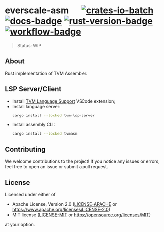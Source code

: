 # everscale-asm &emsp; [![crates-io-batch]][crates-io-link] [![docs-badge]][docs-url] [![rust-version-badge]][rust-version-link] [![workflow-badge]][workflow-link]

[crates-io-batch]: https://img.shields.io/crates/v/everscale-asm.svg

[crates-io-link]: https://crates.io/crates/everscale-asm

[docs-badge]: https://docs.rs/everscale-asm/badge.svg

[docs-url]: https://docs.rs/everscale-asm

[rust-version-badge]: https://img.shields.io/badge/rustc-1.70+-lightgray.svg

[rust-version-link]: https://blog.rust-lang.org/2023/06/01/Rust-1.70.0.html

[workflow-badge]: https://img.shields.io/github/actions/workflow/status/broxus/everscale-asm/master.yml?branch=master

[workflow-link]: https://github.com/broxus/everscale-asm/actions?query=workflow%3Amaster

> Status: WIP

## About

Rust implementation of TVM Assembler.

## LSP Server/Client

- Install [TVM Language Support](https://marketplace.visualstudio.com/items?itemName=Rexagon.tvm-lsp-client-prerelease) VSCode extension;
- Install language server:
  ```bash
  cargo install --locked tvm-lsp-server
  ```
- Install assembly CLI:
  ```bash
  cargo install --locked tvmasm

## Contributing

We welcome contributions to the project! If you notice any issues or errors, feel free to open an issue or submit a pull request.

## License

Licensed under either of

* Apache License, Version 2.0 ([LICENSE-APACHE](LICENSE-APACHE) or <https://www.apache.org/licenses/LICENSE-2.0>)
* MIT license ([LICENSE-MIT](LICENSE-MIT) or <https://opensource.org/licenses/MIT>)

at your option.

